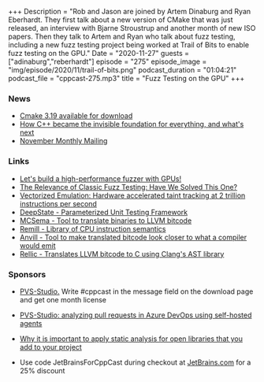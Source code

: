 +++
Description = "Rob and Jason are joined by Artem Dinaburg and Ryan Eberhardt. They first talk about a new version of CMake that was just released, an interview with Bjarne Stroustrup and another month of new ISO papers. Then they talk to Artem and Ryan who talk about fuzz testing, including a new fuzz testing project being worked at Trail of Bits to enable fuzz testing on the GPU."
Date = "2020-11-27"
guests = ["adinaburg","reberhardt"]
episode = "275"
episode_image = "img/episode/2020/11/trail-of-bits.png"
podcast_duration = "01:04:21"
podcast_file = "cppcast-275.mp3"
title = "Fuzz Testing on the GPU"
+++

### News ###

 - [Cmake 3.19 available for download](https://discourse.cmake.org/t/cmake-3-19-0-available-for-download/2198)
 - [How C++ became the invisible foundation for everything, and what's next](https://www.techrepublic.com/article/c-programming-language-how-it-became-the-invisible-foundation-for-everything-and-whats-next/)
 - [November Monthly Mailing](http://www.open-std.org/jtc1/sc22/wg21/docs/papers/2020/#mailing2020-11)

### Links ###

 - [Let's build a high-performance fuzzer with GPUs!](https://blog.trailofbits.com/2020/10/22/lets-build-a-high-performance-fuzzer-with-gpus/)
 - [The Relevance of Classic Fuzz Testing: Have We Solved This One?](https://arxiv.org/pdf/2008.06537.pdf)
 - [Vectorized Emulation: Hardware accelerated taint tracking at 2 trillion instructions per second](https://gamozolabs.github.io/fuzzing/2018/10/14/vectorized_emulation.html)
 - [DeepState - Parameterized Unit Testing Framework](https://github.com/trailofbits/deepstate)
 - [MCSema - Tool to translate binaries to LLVM bitcode](https://github.com/lifting-bits/mcsema)
 - [Remill - Library of CPU instruction semantics](https://github.com/lifting-bits/remill)
 - [Anvill - Tool to make translated bitcode look closer to what a compiler would emit](https://github.com/lifting-bits/anvill)
 - [Rellic - Translates LLVM bitcode to C using Clang's AST library](https://github.com/lifting-bits/rellic)

### Sponsors ###

- [PVS-Studio.](https://www.viva64.com/pvs-download-cppcast-t) Write #cppcast in the message field on the download page and get one month license
- [PVS-Studio: analyzing pull requests in Azure DevOps using self-hosted agents](https://www.viva64.com/pvs-azure-devops)
- [Why it is important to apply static analysis for open libraries that you add to your project](https://www.viva64.com/pvs-open-libraries)

- Use code JetBrainsForCppCast during checkout at [JetBrains.com](http://www.jetbrains.com/) for a 25% discount